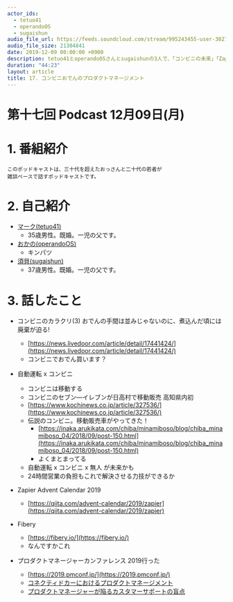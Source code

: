```yaml
---
actor_ids:
  - tetuo41
  - operandoOS
  - sugaishun
audio_file_url: https://feeds.soundcloud.com/stream/995243455-user-302747142-yarukinai-17-2019-12-09.mp3
audio_file_size: 21304841
date: 2019-12-09 00:00:00 +0900
description: tetuo41とoperandoOSさんとsugaishunの3人で、「コンビニの未来」「Zapier」「プロダクトマネージャーカンファレンス 2019」について話しました。
duration: "44:23"
layout: article
title: 17. コンビニおでんのプロダクトマネージメント
---
```


# 第十七回 Podcast 12月09日(月)

# 1. 番組紹介
    このポッドキャストは、三十代を超えたおっさんと二十代の若者が
    雑談ベースで話すポッドキャストです。

# 2. 自己紹介
- [マーク(tetuo41)](https://twitter.com/tetuo41)
    - 35歳男性。既婚。一児の父です。
- [おかの(operandoOS)](https://twitter.com/operandoOS)
    - キンパツ
- [須貝(sugaishun)](https://twitter.com/sugaishun)
    - 37歳男性。既婚。一児の父です。

# 3. 話したこと
- コンビニのカラクリ(3) おでんの手間は並みじゃないのに、煮込んだ頃には廃棄が迫る!
    - [https://news.livedoor.com/article/detail/17441424/](https://news.livedoor.com/article/detail/17441424/)
    - コンビニでおでん買います？

- 自動運転 x コンビニ
    - コンビニは移動する
    - コンビニのセブン―イレブンが日高村で移動販売 高知県内初
    - [https://www.kochinews.co.jp/article/327536/](https://www.kochinews.co.jp/article/327536/)
    - 伝説のコンビニ。移動販売車がやってきた！
        - [https://inaka.arukikata.com/chiba/minamiboso/blog/chiba_minamiboso_04/2018/09/post-150.html](https://inaka.arukikata.com/chiba/minamiboso/blog/chiba_minamiboso_04/2018/09/post-150.html)
        - よくまとまってる
    - 自動運転 x コンビニ x 無人 が未来かも
    - 24時間営業の負担もこれで解決させる力技ができるか

- Zapier Advent Calendar 2019
    - [https://qiita.com/advent-calendar/2019/zapier](https://qiita.com/advent-calendar/2019/zapier)

- Fibery
    - [https://fibery.io/](https://fibery.io/)
    - なんですかこれ

- プロダクトマネージャーカンファレンス 2019行った
    - [https://2019.pmconf.jp/](https://2019.pmconf.jp/)
    - [コネクティドカーにおけるプロダクトマネージメント](https://www.slideshare.net/MasayukiEbisawa/pmconf2019-nissan-193119829)
    - [プロダクトマネージャーが陥るカスタマーサポートの盲点](https://speakerdeck.com/otoyo/product-managers-fall-into-the-risk-of-customer-support)


